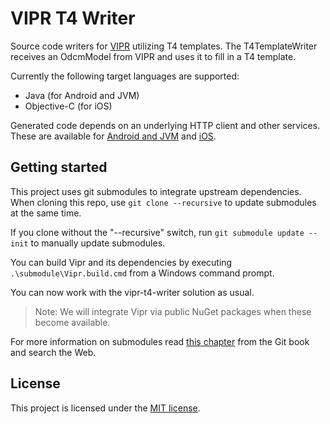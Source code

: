 # VIPR T4 Writer

Source code writers for [VIPR](https://github.com/microsoft/vipr) utilizing T4 templates. The T4TemplateWriter receives an OdcmModel from VIPR and uses it to fill in a T4 template.

Currently the following target languages are supported:
- Java (for Android and JVM)
- Objective-C (for iOS)

Generated code depends on an underlying HTTP client and other services. These are available for [Android and JVM](https://github.com/officedev/office-365-sdk-for-android) and [iOS](https://github.com/officedev/office-365-sdk-for-ios).

## Getting started

This project uses git submodules to integrate upstream dependencies. When cloning this repo, use `git clone --recursive` to update submodules at the same time.

If you clone without the "--recursive" switch, run `git submodule update --init` to manually update submodules.

You can build Vipr and its dependencies by executing `.\submodule\Vipr.build.cmd` from a Windows command prompt.

You can now work with the vipr-t4-writer solution as usual.

> Note: We will integrate Vipr via public NuGet packages when these become available.

For more information on submodules read [this chapter](http://git-scm.com/book/en/v2/Git-Tools-Submodules) from the Git book and search the Web.

## License

This project is licensed under the [MIT license](LICENSE).
